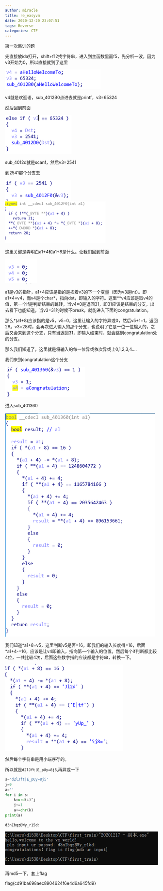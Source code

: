 ```yaml
---
author: miracle
title: re_easyvm
date: 2020-12-20 23:07:51
tags: Reverse
categories: CTF
---
```


第一次集训的题

先直接放ida打开，shift+f12找字符串，进入到主函数里面f5，先分析一波，因为v3开始为0，所以直接就到了这里

<img src="re-easyvm/1.PNG" alt="1"  />

v4就是欢迎语，sub_4012B0点进去就是printf，v3=65324

然后回到前面

<img src="re-easyvm/2.PNG"  />

sub_4012d就是scanf，然后v3=2541

到2541那个分支去

<img src="re-easyvm/3.PNG"  />

<img src="re-easyvm/4.PNG" style="zoom: 80%;" />

这里关键是弄明白a1+4和a1+8是什么。让我们回到前面

<img src="re-easyvm/5.PNG"  />

a1是v3的指针，a1+4应该是指的是挨着v3的下一个变量（因为v3是int）。即a1+4=v4，而v4是个char*，指向dst，即输入的字符。这里**v4应该是取v4的值，第一个if是判断结束的跳转，当v4=0是返回31，即31应该是结束的分支，出去看下也能知道，当v3=31的时候不break，就能进入下面的congratulation。

那么*(a1+8)应该指的是v5，v5=0，这里让输入的字符异或0，然后v5+1=1，返回28。v3=28时，会再次进入输入的那个分支，也说明了它是一位一位输入的，之后又会来到这个分支，只有当返回31，即输入结束时，就会跳到congratulation处的分支。

那么我们知道了，这里就是将输入的每一位异或依次异或上0,1,2,3,4....

我们来到congratulation这个分支

<img src="re-easyvm/6.PNG"  />

进入sub_401360

<img src="re-easyvm/7.PNG"  />

我们知道*a1+8=v5，这里判断v5是否=16，即我们的输入长度得=16，后面 *a1+4-=16，应该是让v4即输入，指向第一个输入的位置。然后每个if判断都比较4位，一共比较4次，后面这些数字指的应该都是字符串，转换一下。

<img src="re-easyvm/8.PNG"  />

然后每个字符串是用小端序存的。

所以就是`d2lJft|E_pUy=8j5`,再异或一下

```python
s='d2lJft|E_pUy=8j5'
j=0
a=''
for i in s:
    k=ord(i)^j
    j+=1
    a+=chr(k)
print(a)
```

`d3nIbqzBWy_r15d:`

<img src="re-easyvm/9.PNG" style="zoom: 80%;" />

再md5一下，套上flag

flag{cd91ba698aec8904624f6e4d6a645fd9}